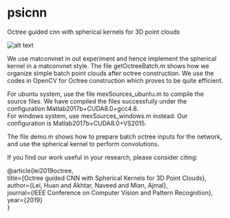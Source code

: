 # psicnn
Octree guided cnn with spherical kernels for 3D point clouds 

![alt text](https://github.com/hlei-ziyan/psicnn/blob/master/doc/Archy.png)  


We use matconvnet in out experiment and hence implement the spherical kernel in a matconvnet style. The file getOctreeBatch.m 
shows how we organize simple batch point clouds after octree construction. We use the codes in OpenCV for Octree construction which proves to be quite efficient.

For ubuntu system, use the file mexSources_ubuntu.m to compile the source files.  We have compiled the files successfully under the configuration Matlab2017b+CUDA8.0+gcc4.8.  
For windows system, use mexSources_windows.m instead. Our configuration is Matlab2017b+CUDA8.0+VS2015.

The file demo.m shows how to prepare batch octree inputs for the network, and use the spherical kernel to perform convolutions. 

If you find our work useful in your research, please consider citing:   

@article{lei2019octree,  
title={Octree guided CNN with Spherical Kernels for 3D Point Clouds},  
author={Lei, Huan and Akhtar, Naveed and Mian, Ajmal},  
journal={IEEE Conference on Computer Vision and Pattern Recognition},  
year={2019}  
}
